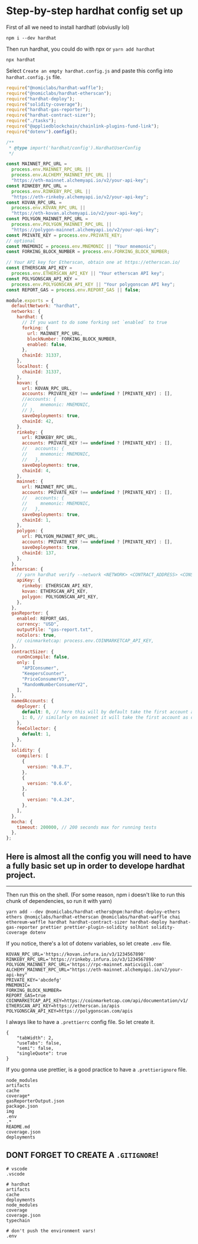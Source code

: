 # Step-by-step hardhat config set up

First of all we need to install hardhat! (obviuslly lol)

```shell
npm i --dev hardhat
```

Then run hardhat, you could do with npx or `yarn add hardhat`

```shell
npx hardhat
```

Select `Create an empty hardhat.config.js` and paste this config into `hardhat.config.js` file.

```javascript
require("@nomiclabs/hardhat-waffle");
require("@nomiclabs/hardhat-etherscan");
require("hardhat-deploy");
require("solidity-coverage");
require("hardhat-gas-reporter");
require("hardhat-contract-sizer");
require("./tasks");
require("@appliedblockchain/chainlink-plugins-fund-link");
require("dotenv").config();

/**
 * @type import('hardhat/config').HardhatUserConfig
 */

const MAINNET_RPC_URL =
  process.env.MAINNET_RPC_URL ||
  process.env.ALCHEMY_MAINNET_RPC_URL ||
  "https://eth-mainnet.alchemyapi.io/v2/your-api-key";
const RINKEBY_RPC_URL =
  process.env.RINKEBY_RPC_URL ||
  "https://eth-rinkeby.alchemyapi.io/v2/your-api-key";
const KOVAN_RPC_URL =
  process.env.KOVAN_RPC_URL ||
  "https://eth-kovan.alchemyapi.io/v2/your-api-key";
const POLYGON_MAINNET_RPC_URL =
  process.env.POLYGON_MAINNET_RPC_URL ||
  "https://polygon-mainnet.alchemyapi.io/v2/your-api-key";
const PRIVATE_KEY = process.env.PRIVATE_KEY;
// optional
const MNEMONIC = process.env.MNEMONIC || "Your mnemonic";
const FORKING_BLOCK_NUMBER = process.env.FORKING_BLOCK_NUMBER;

// Your API key for Etherscan, obtain one at https://etherscan.io/
const ETHERSCAN_API_KEY =
  process.env.ETHERSCAN_API_KEY || "Your etherscan API key";
const POLYGONSCAN_API_KEY =
  process.env.POLYGONSCAN_API_KEY || "Your polygonscan API key";
const REPORT_GAS = process.env.REPORT_GAS || false;

module.exports = {
  defaultNetwork: "hardhat",
  networks: {
    hardhat: {
      // If you want to do some forking set `enabled` to true
      forking: {
        url: MAINNET_RPC_URL,
        blockNumber: FORKING_BLOCK_NUMBER,
        enabled: false,
      },
      chainId: 31337,
    },
    localhost: {
      chainId: 31337,
    },
    kovan: {
      url: KOVAN_RPC_URL,
      accounts: PRIVATE_KEY !== undefined ? [PRIVATE_KEY] : [],
      //accounts: {
      //     mnemonic: MNEMONIC,
      // },
      saveDeployments: true,
      chainId: 42,
    },
    rinkeby: {
      url: RINKEBY_RPC_URL,
      accounts: PRIVATE_KEY !== undefined ? [PRIVATE_KEY] : [],
      //   accounts: {
      //     mnemonic: MNEMONIC,
      //   },
      saveDeployments: true,
      chainId: 4,
    },
    mainnet: {
      url: MAINNET_RPC_URL,
      accounts: PRIVATE_KEY !== undefined ? [PRIVATE_KEY] : [],
      //   accounts: {
      //     mnemonic: MNEMONIC,
      //   },
      saveDeployments: true,
      chainId: 1,
    },
    polygon: {
      url: POLYGON_MAINNET_RPC_URL,
      accounts: PRIVATE_KEY !== undefined ? [PRIVATE_KEY] : [],
      saveDeployments: true,
      chainId: 137,
    },
  },
  etherscan: {
    // yarn hardhat verify --network <NETWORK> <CONTRACT_ADDRESS> <CONSTRUCTOR_PARAMETERS>
    apiKey: {
      rinkeby: ETHERSCAN_API_KEY,
      kovan: ETHERSCAN_API_KEY,
      polygon: POLYGONSCAN_API_KEY,
    },
  },
  gasReporter: {
    enabled: REPORT_GAS,
    currency: "USD",
    outputFile: "gas-report.txt",
    noColors: true,
    // coinmarketcap: process.env.COINMARKETCAP_API_KEY,
  },
  contractSizer: {
    runOnCompile: false,
    only: [
      "APIConsumer",
      "KeepersCounter",
      "PriceConsumerV3",
      "RandomNumberConsumerV2",
    ],
  },
  namedAccounts: {
    deployer: {
      default: 0, // here this will by default take the first account as deployer
      1: 0, // similarly on mainnet it will take the first account as deployer. Note though that depending on how hardhat network are configured, the account 0 on one network can be different than on another
    },
    feeCollector: {
      default: 1,
    },
  },
  solidity: {
    compilers: [
      {
        version: "0.8.7",
      },
      {
        version: "0.6.6",
      },
      {
        version: "0.4.24",
      },
    ],
  },
  mocha: {
    timeout: 200000, // 200 seconds max for running tests
  },
};
```

## Here is almost all the config you will need to have a fully basic set up in order to develope hardhat project.

---

Then run this on the shell. (For some reason, npm i doesn't like to run this chunk of dependencies, so run it with yarn)

```shell
yarn add --dev @nomiclabs/hardhat-ethers@npm:hardhat-deploy-ethers ethers @nomiclabs/hardhat-etherscan @nomiclabs/hardhat-waffle chai ethereum-waffle hardhat hardhat-contract-sizer hardhat-deploy hardhat-gas-reporter prettier prettier-plugin-solidity solhint solidity-coverage dotenv
```

If you notice, there's a lot of dotenv variables, so let create `.env` file.

```
KOVAN_RPC_URL='https://kovan.infura.io/v3/1234567890'
RINKEBY_RPC_URL='https://rinkeby.infura.io/v3/1234567890'
POLYGON_MAINNET_RPC_URL='https://rpc-mainnet.maticvigil.com'
ALCHEMY_MAINNET_RPC_URL="https://eth-mainnet.alchemyapi.io/v2/your-api-key"
PRIVATE_KEY='abcdefg'
MNEMONIC=
FORKING_BLOCK_NUMBER=
REPORT_GAS=true
COINMARKETCAP_API_KEY=https://coinmarketcap.com/api/documentation/v1/
ETHERSCAN_API_KEY=https://etherscan.io/apis
POLYGONSCAN_API_KEY=https://polygonscan.com/apis
```
I always like to have a `.prettierrc` config file. So let create it.

```prettier
{
    "tabWidth": 2,
    "useTabs": false,
    "semi": false,
    "singleQuote": true
}
```
If you gonna use prettier, is a good practice to have a `.prettierignore` file.

```
node_modules
artifacts
cache
coverage*
gasReporterOutput.json
package.json
img
.env
.*
README.md
coverage.json
deployments
```
DONT FORGET TO CREATE A `.GITIGNORE`!
---
```
# vscode
.vscode

# hardhat
artifacts
cache
deployments
node_modules
coverage
coverage.json
typechain

# don't push the environment vars!
.env
```

